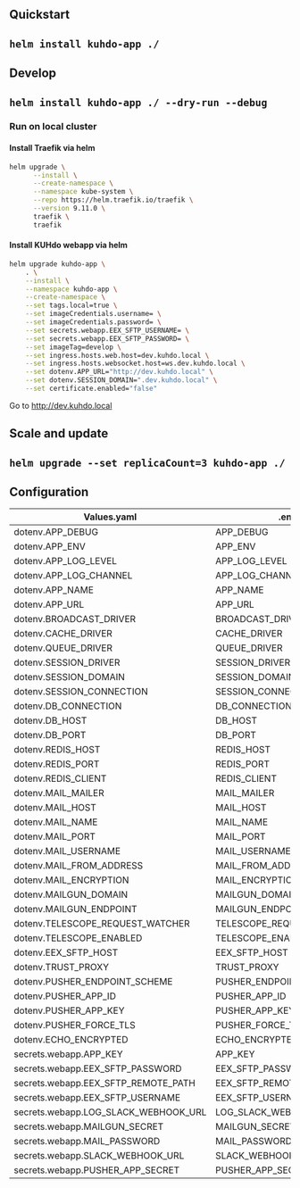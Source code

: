 ## Quickstart  
``helm install kuhdo-app ./ ``  
---

## Develop  
``helm install kuhdo-app ./ --dry-run --debug``  
---
### Run on local cluster

#### Install Traefik via helm
```bash
helm upgrade \
      --install \
      --create-namespace \
      --namespace kube-system \
      --repo https://helm.traefik.io/traefik \
      --version 9.11.0 \
      traefik \
      traefik
```

#### Install KUHdo webapp via helm
```bash
helm upgrade kuhdo-app \
    . \
    --install \
    --namespace kuhdo-app \
    --create-namespace \
    --set tags.local=true \
    --set imageCredentials.username= \
    --set imageCredentials.password= \
    --set secrets.webapp.EEX_SFTP_USERNAME= \
    --set secrets.webapp.EEX_SFTP_PASSWORD= \
    --set imageTag=develop \
    --set ingress.hosts.web.host=dev.kuhdo.local \
    --set ingress.hosts.websocket.host=ws.dev.kuhdo.local \
    --set dotenv.APP_URL="http://dev.kuhdo.local" \
    --set dotenv.SESSION_DOMAIN=".dev.kuhdo.local" \
    --set certificate.enabled="false"
```

Go to http://dev.kuhdo.local

## Scale and update

``helm upgrade --set replicaCount=3 kuhdo-app ./``  
---

## Configuration 
| Values.yaml | .env     |
| ------------|----------|
| dotenv.APP_DEBUG  | APP_DEBUG |
| dotenv.APP_ENV  | APP_ENV |
| dotenv.APP_LOG_LEVEL  | APP_LOG_LEVEL |
| dotenv.APP_LOG_CHANNEL  | APP_LOG_CHANNEL |
| dotenv.APP_NAME  | APP_NAME |
| dotenv.APP_URL  | APP_URL |
| dotenv.BROADCAST_DRIVER  | BROADCAST_DRIVER |
| dotenv.CACHE_DRIVER  | CACHE_DRIVER |
| dotenv.QUEUE_DRIVER  | QUEUE_DRIVER |
| dotenv.SESSION_DRIVER  | SESSION_DRIVER |
| dotenv.SESSION_DOMAIN  | SESSION_DOMAIN |
| dotenv.SESSION_CONNECTION  | SESSION_CONNECTION |
| dotenv.DB_CONNECTION  | DB_CONNECTION |
| dotenv.DB_HOST  | DB_HOST |
| dotenv.DB_PORT  | DB_PORT |
| dotenv.REDIS_HOST  | REDIS_HOST |
| dotenv.REDIS_PORT  | REDIS_PORT |
| dotenv.REDIS_CLIENT  | REDIS_CLIENT |
| dotenv.MAIL_MAILER  | MAIL_MAILER |
| dotenv.MAIL_HOST  | MAIL_HOST |
| dotenv.MAIL_NAME  | MAIL_NAME |
| dotenv.MAIL_PORT  | MAIL_PORT |
| dotenv.MAIL_USERNAME  | MAIL_USERNAME |
| dotenv.MAIL_FROM_ADDRESS  | MAIL_FROM_ADDRESS |
| dotenv.MAIL_ENCRYPTION  | MAIL_ENCRYPTION |
| dotenv.MAILGUN_DOMAIN  | MAILGUN_DOMAIN |
| dotenv.MAILGUN_ENDPOINT  | MAILGUN_ENDPOINT |
| dotenv.TELESCOPE_REQUEST_WATCHER  | TELESCOPE_REQUEST_WATCHER |
| dotenv.TELESCOPE_ENABLED  | TELESCOPE_ENABLED |
| dotenv.EEX_SFTP_HOST  | EEX_SFTP_HOST |
| dotenv.TRUST_PROXY  | TRUST_PROXY |
| dotenv.PUSHER_ENDPOINT_SCHEME  | PUSHER_ENDPOINT_SCHEME |
| dotenv.PUSHER_APP_ID  | PUSHER_APP_ID |
| dotenv.PUSHER_APP_KEY  | PUSHER_APP_KEY |
| dotenv.PUSHER_FORCE_TLS  | PUSHER_FORCE_TLS |
| dotenv.ECHO_ENCRYPTED  | ECHO_ENCRYPTED |
| secrets.webapp.APP_KEY | APP_KEY |
| secrets.webapp.EEX_SFTP_PASSWORD | EEX_SFTP_PASSWORD |
| secrets.webapp.EEX_SFTP_REMOTE_PATH | EEX_SFTP_REMOTE_PATH |
| secrets.webapp.EEX_SFTP_USERNAME | EEX_SFTP_USERNAME |
| secrets.webapp.LOG_SLACK_WEBHOOK_URL | LOG_SLACK_WEBHOOK_URL |
| secrets.webapp.MAILGUN_SECRET | MAILGUN_SECRET |
| secrets.webapp.MAIL_PASSWORD | MAIL_PASSWORD |
| secrets.webapp.SLACK_WEBHOOK_URL | SLACK_WEBHOOK_URL |
| secrets.webapp.PUSHER_APP_SECRET | PUSHER_APP_SECRET |